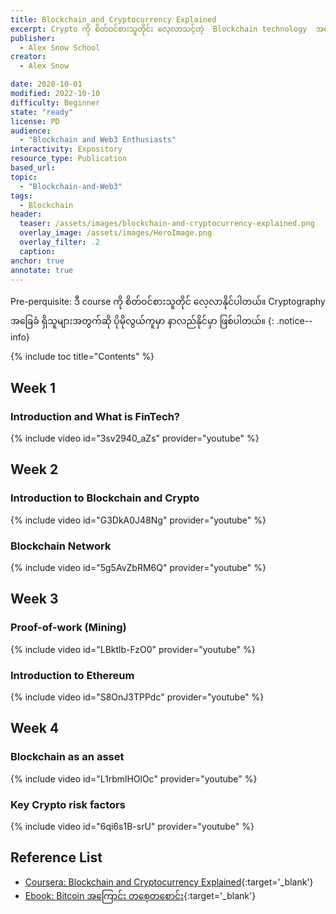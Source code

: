 ```yaml
---
title: Blockchain and Cryptocurrency Explained
excerpt: Crypto ကို စိတ်ဝင်စားသူတိုင်း လေ့လာသင့်တဲ့  Blockchain technology  အကြောင်းကို အသေးစိတ် ဆွေးနွေးထားတာကြတာဖြစ်ပါတယ်။
publisher:
  - Alex Snow School 
creator:
  - Alex Snow

date: 2020-10-01
modified: 2022-10-10
difficulty: Beginner
state: "ready"
license: PD
audience:
  - "Blockchain and Web3 Enthusiasts"  
interactivity: Expository
resource_type: Publication
based_url: 
topic:
  - "Blockchain-and-Web3"
tags:
  - Blockchain
header:
  teaser: /assets/images/blockchain-and-cryptocurrency-explained.png
  overlay_image: /assets/images/HeroImage.png
  overlay_filter: .2
  caption: 
anchor: true
annotate: true
---
```


Pre-perquisite: ဒီ course ကို စိတ်ဝင်စားသူတိုင် လေ့လာနိုင်ပါတယ်။ Cryptography အခြေခံ ရှိသူများအတွက်ဆို ပိုမိုလွယ်ကူမှာ နာလည်နိုင်မှာ ဖြစ်ပါတယ်။
{: .notice--info}

{% include toc title="Contents" %}

## Week 1

### Introduction and What is FinTech?

{% include video id="3sv2940_aZs" provider="youtube" %}

## Week 2

### Introduction to Blockchain and Crypto

{% include video id="G3DkA0J48Ng" provider="youtube" %}

### Blockchain Network

{% include video id="5g5AvZbRM6Q" provider="youtube" %}

## Week 3

### Proof-of-work (Mining)

{% include video id="LBktlb-FzO0" provider="youtube" %}


### Introduction to Ethereum

{% include video id="S8OnJ3TPPdc" provider="youtube" %}

## Week 4

### Blockchain as an asset

{% include video id="L1rbmlHOlOc" provider="youtube" %}

### Key Crypto risk factors

{% include video id="6qi6s1B-srU" provider="youtube" %}


## Reference List

- [Coursera: Blockchain and Cryptocurrency Explained](https://www.coursera.org/learn/crypto-finance){:target='_blank'}
- [Ebook: Bitcoin အကြောင်း တစေ့တစောင်း](https://drive.google.com/file/d/1oAYZEAWN4g5lzaf2onlvpyAW_kHnjz5k/view?usp=sharing){:target='_blank'}

